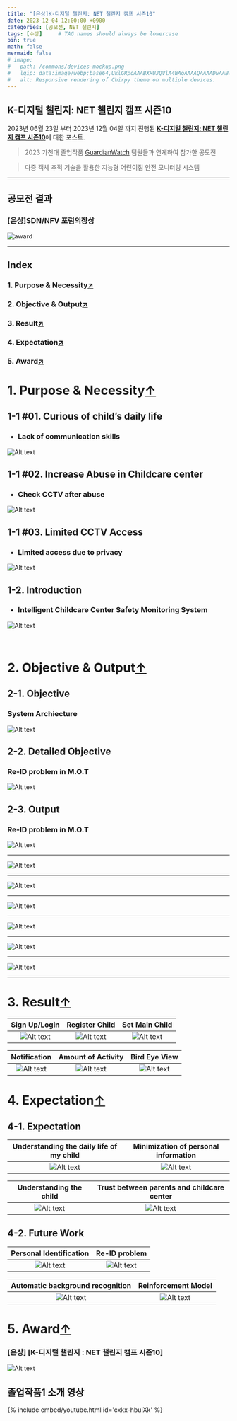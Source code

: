 ```yaml
---
title: "[은상]K-디지털 챌린지: NET 챌린지 캠프 시즌10"
date: 2023-12-04 12:00:00 +0900
categories: [공모전, NET 챌린지]
tags: [수상]     # TAG names should always be lowercase
pin: true
math: false
mermaid: false
# image:
#   path: /commons/devices-mockup.png
#   lqip: data:image/webp;base64,UklGRpoAAABXRUJQVlA4WAoAAAAQAAAADwAABwAAQUxQSDIAAAARL0AmbZurmr57yyIiqE8oiG0bejIYEQTgqiDA9vqnsUSI6H+oAERp2HZ65qP/VIAWAFZQOCBCAAAA8AEAnQEqEAAIAAVAfCWkAALp8sF8rgRgAP7o9FDvMCkMde9PK7euH5M1m6VWoDXf2FkP3BqV0ZYbO6NA/VFIAAAA
#   alt: Responsive rendering of Chirpy theme on multiple devices.
---
```


## K-디지털 챌린지: NET 챌린지 캠프 시즌10

2023년 06월 23일 부터 2023년 12월 04일 까지 진행된 [**K-디지털 챌린지: NET 챌린지 캠프 시즌10**](https://koren.kr/kor/Alram/contyView.asp?s=17&page=1)에 대한 포스트.
>2023 가천대 졸업작품 [GuardianWatch](https://github.com/sts07142/senior_project) 팀원들과 연계하여 참가한 공모전

>다중 객체 추적 기술을 활용한 지능형 어린이집 안전 모니터링 시스템

<hr>

## 공모전 결과

### [은상]SDN/NFV 포럼의장상

![award](assets/img/NET챌린지/image-31.png)

<hr>

<!-- #원본 영상1 / 가공영상1 -->
<!-- #원본 영상2 / 가공영상2 -->
<!-- #어플리케이션 시연 영상 -->

<!-- # GuardianWatch 소개
### 목차
1. 개발 목적 및 필요성
2. 개발 목표 및 수행 결과물
3. KOREN 연동 및 활용
4. 최종 결과물의 시험 및 검증
5. 기대효과 및 후속연구 -->

## Index

### 1. Purpose & Necessity[↗️](https://sts07142.github.io/posts/NET챌린지/#1-purpose--necessity)
### 2. Objective & Output[↗️](https://sts07142.github.io/posts/NET챌린지/#2-objective--output)
### 3. Result[↗️](https://sts07142.github.io/posts/NET챌린지/#3-result)
### 4. Expectation[↗️](https://sts07142.github.io/posts/NET챌린지/#4-expectation)
### 5. Award[↗️](https://sts07142.github.io/posts/NET챌린지/#5-award)


<!-- ### 1. 개발 목적 및 필요성
#### 개발 목적 및 필요성

#### 소개

### 2. 개발 목표 및 수행 결과물
#### 개발목표

#### 세부목표

#### 수행 결과물

### 3. KOREN 연동 및 활용
#### KOREN 연동 및 활용

#### KOREN 활용 시험/검증

### 4. 최종 결과물의 시험 및 검증
#### 최종 결과물의 시험/검증

#### 최종 결과물

### 5. 기대효과 및 후속연구
#### 기대효과

#### 후속연구

#### 유사 시스템과의 공통점

#### 유사 시스템과의 차별점 -->

# 1. Purpose & Necessity[↑](https://sts07142.github.io/posts/NET챌린지/#index)

## 1-1 #01. Curious of child’s daily life
* ### Lack of communication skills



![Alt text](assets/img/NET챌린지/image-10.png)



## 1-1 #02. Increase Abuse in Childcare center
* ### Check CCTV after abuse



![Alt text](assets/img/NET챌린지/image-11.png)



## 1-1 #03. Limited CCTV Access
* ### Limited access due to privacy 



![Alt text](assets/img/NET챌린지/image-12.png)



## 1-2. Introduction
* ### Intelligent Childcare Center Safety Monitoring System



![Alt text](assets/img/NET챌린지/image-6.png)



<br>

# 2. Objective & Output[↑](https://sts07142.github.io/posts/NET챌린지/#index)
## 2-1. Objective
### System Archiecture


![Alt text](assets/img/NET챌린지/image-7.png)



## 2-2. Detailed Objective
### Re-ID problem in M.O.T


![Alt text](assets/img/NET챌린지/image-8.png)



## 2-3. Output
### Re-ID problem in M.O.T


![Alt text](assets/img/NET챌린지/image-9.png)

<hr>

![Alt text](assets/img/NET챌린지/image-13.png)

<hr>

![Alt text](assets/img/NET챌린지/image-14.png)

<hr>

![Alt text](assets/img/NET챌린지/image-15.png)

<hr>

![Alt text](assets/img/NET챌린지/image-16.png)

<hr>

![Alt text](assets/img/NET챌린지/image-17.png)

<hr>

![Alt text](assets/img/NET챌린지/image-18.png)

<hr>



# 3. Result[↑](https://sts07142.github.io/posts/NET챌린지/#index)

|  Sign Up/Login   |  Register Child     |  Set Main Child   |
|:----------------:|:-------------------:|:-----------------:|
|![Alt text](assets/img/NET챌린지/1.gif)|![Alt text](assets/img/NET챌린지/2.gif)   |![Alt text](assets/img/NET챌린지/3.gif )|
 

|  Notification    |  Amount of Activity |  Bird Eye View    |
|:----------------:|:-------------------:|:-----------------:|
|![Alt text](assets/img/NET챌린지/4.gif)|![Alt text](assets/img/NET챌린지/5.gif)   |![Alt text](assets/img/NET챌린지/6.gif) |

# 4. Expectation[↑](https://sts07142.github.io/posts/NET챌린지/#index)
## 4-1. Expectation

|Understanding the daily life of my child|Minimization of personal information|
|:--------------------------------------:|:----------------------------------:|
|![Alt text](assets/img/NET챌린지/image-23.png)        |![Alt text](assets/img/NET챌린지/image-24.png)    |

|Understanding the child          |Trust between parents and childcare center|
|:-------------------------------:|:----------------------------------------:|
|![Alt text](assets/img/NET챌린지/image-25.png) |![Alt text](assets/img/NET챌린지/image-26.png)          |


## 4-2. Future Work

|Personal Identification         |Re-ID problem                   |
|:------------------------------:|:------------------------------:|
|![Alt text](assets/img/NET챌린지/image-27.png)|![Alt text](assets/img/NET챌린지/image-28.png)|

|Automatic background recognition|Reinforcement Model             |
|:------------------------------:|:------------------------------:|
|![Alt text](assets/img/NET챌린지/image-29.png)|![Alt text](assets/img/NET챌린지/image-30.png)|

# 5. Award[↑](https://sts07142.github.io/posts/NET챌린지/#index)

### [은상] [K-디지털 챌린지 : NET 챌린지 캠프 시즌10]
![Alt text](assets/img/NET챌린지/image-31.png)


## 졸업작품1 소개 영상
{% include embed/youtube.html id='cxkx-hbuiXk' %}